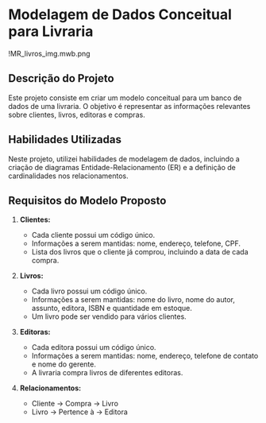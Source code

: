 # Modelagem de Dados Conceitual para Livraria

!MR_livros_img.mwb.png


## Descrição do Projeto
Este projeto consiste em criar um modelo conceitual para um banco de dados de uma livraria. O objetivo é representar as informações relevantes sobre clientes, livros, editoras e compras.

## Habilidades Utilizadas
Neste projeto, utilizei habilidades de modelagem de dados, incluindo a criação de diagramas Entidade-Relacionamento (ER) e a definição de cardinalidades nos relacionamentos.

## Requisitos do Modelo Proposto
1. **Clientes:**
   - Cada cliente possui um código único.
   - Informações a serem mantidas: nome, endereço, telefone, CPF.
   - Lista dos livros que o cliente já comprou, incluindo a data de cada compra.

2. **Livros:**
   - Cada livro possui um código único.
   - Informações a serem mantidas: nome do livro, nome do autor, assunto, editora, ISBN e quantidade em estoque.
   - Um livro pode ser vendido para vários clientes.

3. **Editoras:**
   - Cada editora possui um código único.
   - Informações a serem mantidas: nome, endereço, telefone de contato e nome do gerente.
   - A livraria compra livros de diferentes editoras.

4. **Relacionamentos:**
   - Cliente → Compra → Livro
   - Livro → Pertence à → Editora
